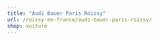 ```yaml
---
title: "Audi Bauer Paris Roissy"
url: /roissy-en-france/audi-bauer-paris-roissy/
shop: voiture
---
```

